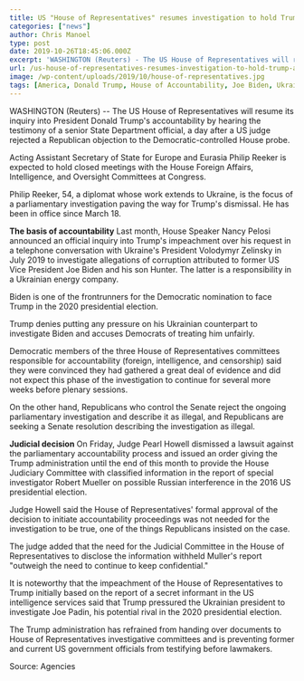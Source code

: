 ```yaml
---
title: US "House of Representatives" resumes investigation to hold Trump accountable
categories: ["news"]
author: Chris Manoel
type: post
date: 2019-10-26T18:45:06.000Z
excerpt: 'WASHINGTON (Reuters) - The US House of Representatives will resume its inquiry into President Donald Trump''s accountability by hearing the testimony of a senior State Department official, a day after a US judge rejected a Republican objection to the Democratic-controlled House probe.'
url: /us-house-of-representatives-resumes-investigation-to-hold-trump-accountable/
image: /wp-content/uploads/2019/10/house-of-representatives.jpg
tags: [America, Donald Trump, House of Accountability, Joe Biden, Ukraine]
---
```


WASHINGTON (Reuters) -- The US House of Representatives will resume its inquiry into President Donald Trump's accountability by hearing the testimony of a senior State Department official, a day after a US judge rejected a Republican objection to the Democratic-controlled House probe.

Acting Assistant Secretary of State for Europe and Eurasia Philip Reeker is expected to hold closed meetings with the House Foreign Affairs, Intelligence, and Oversight Committees at Congress.

Philip Reeker, 54, a diplomat whose work extends to Ukraine, is the focus of a parliamentary investigation paving the way for Trump's dismissal. He has been in office since March 18.

**The basis of accountability** Last month, House Speaker Nancy Pelosi announced an official inquiry into Trump's impeachment over his request in a telephone conversation with Ukraine's President Volodymyr Zelinsky in July 2019 to investigate allegations of corruption attributed to former US Vice President Joe Biden and his son Hunter. The latter is a responsibility in a Ukrainian energy company.

Biden is one of the frontrunners for the Democratic nomination to face Trump in the 2020 presidential election.

Trump denies putting any pressure on his Ukrainian counterpart to investigate Biden and accuses Democrats of treating him unfairly.

Democratic members of the three House of Representatives committees responsible for accountability (foreign, intelligence, and censorship) said they were convinced they had gathered a great deal of evidence and did not expect this phase of the investigation to continue for several more weeks before plenary sessions.

On the other hand, Republicans who control the Senate reject the ongoing parliamentary investigation and describe it as illegal, and Republicans are seeking a Senate resolution describing the investigation as illegal.

**Judicial decision** On Friday, Judge Pearl Howell dismissed a lawsuit against the parliamentary accountability process and issued an order giving the Trump administration until the end of this month to provide the House Judiciary Committee with classified information in the report of special investigator Robert Mueller on possible Russian interference in the 2016 US presidential election.

Judge Howell said the House of Representatives' formal approval of the decision to initiate accountability proceedings was not needed for the investigation to be true, one of the things Republicans insisted on the case.

The judge added that the need for the Judicial Committee in the House of Representatives to disclose the information withheld Muller's report "outweigh the need to continue to keep confidential."

It is noteworthy that the impeachment of the House of Representatives to Trump initially based on the report of a secret informant in the US intelligence services said that Trump pressured the Ukrainian president to investigate Joe Padin, his potential rival in the 2020 presidential election.

The Trump administration has refrained from handing over documents to House of Representatives investigative committees and is preventing former and current US government officials from testifying before lawmakers.

Source: Agencies
